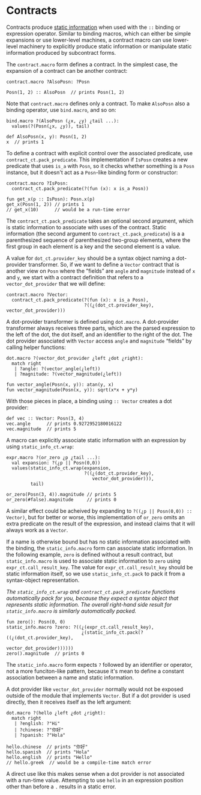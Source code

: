 # Contracts

Contracts produce [static information](static-info.md) when used with
the `::` binding or expression operator. Similar to binding macros,
which can either be simple expansions or use lower-level machines, a
contract macro can use lower-level machinery to explicitly produce
static information or manipulate static information produced by
subcontract forms.

The `contract.macro` form defines a contract. In the simplest case,
the expansion of a contract can be another contract:

```
contract.macro ?AlsoPosn: ?Posn

Posn(1, 2) :: AlsoPosn  // prints Posn(1, 2)
```

Note that `contract.macro` defines only a contract. To make `AlsoPosn`
also a binding operator, use `bind.macro`, and so on:

```
bind.macro ?(AlsoPosn (¿x, ¿y) ¿tail ...):
  values(?(Posn(¿x, ¿y)), tail)

def AlsoPosn(x, y): Posn(1, 2)
x  // prints 1
```

To define a contract with explicit control over the associated
predicate, use `contract_ct.pack_predicate`. This implementation if
`IsPosn` creates a new predicate that uses `is_a` with `Posn`, so it
checks whether something is a `Posn` instance, but it doesn't act as a
`Posn`-like binding form or constructor:

```
contract.macro ?IsPosn:
  contract_ct.pack_predicate(?(fun (x): x is_a Posn))

fun get_x(p :: IsPosn): Posn.x(p)
get_x(Posn(1, 2)) // prints 1
// get_x(10)      // would be a run-time error
```

The `contract_ct.pack_predicate` takes an optional second argument,
which is static information to associate with uses of the contract.
Static information (the second argument to
`contract_ct.pack_predicate`) is a a parenthesized sequence of
parenthesized two-group elements, where the first group in each
element is a key and the second element is a value.

A value for `dot_ct.provider_key` should be a syntax object naming a
dot-provider transformer. So, if we want to define a `Vector` contract
that is another view on `Posn` where the ”fields” are `angle` and
`magnitude` instead of `x` and `y`, we start with a contract
definition that refers to a `vector_dot_provider` that we will define:

```
contract.macro ?Vector:
  contract_ct.pack_predicate(?(fun (x): x is_a Posn),
                             ?((¿(dot_ct.provider_key), vector_dot_provider)))
```

A dot-provider transformer is defined using `dot.macro`. A
dot-provider transformer always receives three parts, which are the
parsed expression to the left of the dot, the dot itself, and an
identifier to the right of the dot. The dot provider associated with
`Vector` access `angle` and `magnitude` “fields” by calling helper
functions:

```
dot.macro ?(vector_dot_provider ¿left ¿dot ¿right):
  match right
   | ?angle: ?(vector_angle(¿left))
   | ?magnitude: ?(vector_magnitude(¿left))

fun vector_angle(Posn(x, y)): atan(y, x)
fun vector_magnitude(Posn(x, y)): sqrt(x*x + y*y)
```

With those pieces in place, a binding using `:: Vector` creates a dot
provider:

```
def vec :: Vector: Posn(3, 4)
vec.angle      // prints 0.9272952180016122
vec.magnitude  // prints 5
```

A macro can explicitly associate static information with an expression
by using `static_info_ct.wrap`:

```
expr.macro ?(or_zero ¿p ¿tail ...):
  val expansion: ?(¿p || Posn(0,0))
  values(static_info_ct.wrap(expansion,
                             ?((¿(dot_ct.provider_key),
                                vector_dot_provider))),
         tail)
  
or_zero(Posn(3, 4)).magnitude // prints 5
or_zero(#false).magnitude     // prints 0
```

A similar effect could be acheived by expanding to `?((¿p ||
Posn(0,0)) :: Vector)`, but for better or worse, this implementation
of `or_zero` omits an extra predicate on the result of the expression,
and instead claims that it will always work as a `Vector`.

If a name is otherwise bound but has no static information associated
with the binding, the `static_info.macro` form can associate static
information. In the following example, `zero` is defined without a
result contract, but `static_info.macro` is used to associate static
information to `zero` using `expr_ct.call_result_key`. The value for
`expr_ct.call_result_key` should be static information itself, so we
use `static_info_ct.pack` to pack it from a syntax-object
representation.

_The `static_info_ct.wrap` and `contract_ct.pack_predicate` functions
automatically pack for you, because they expect a syntax object that
represents static information. The overall right-hand side result for
`static_info.macro` is similarly automatically packed._

```
fun zero(): Posn(0, 0)
static_info.macro ?zero: ?((¿(expr_ct.call_result_key),
                            ¿(static_info_ct.pack(?((¿(dot_ct.provider_key),
                                                     vector_dot_provider))))))
zero().magnitude  // prints 0
```

The `static_info.macro` form expects `?` followed by an
identifier or operator, not a more funciton-like pattern, because it's
mean to define a constant association between a name and static
information.


A dot provider like `vector_dot_provider` normally would not be
exposed outside of the module that implements `Vector`. But if a dot
provider is used directly, then it receives itself as the left
argument:

```
dot.macro ?(hello ¿left ¿dot ¿right):
  match right
   | ?english: ?"Hi"
   | ?chinese: ?"你好"
   | ?spanish: ?"Hola"

hello.chinese  // prints "你好"
hello.spanish  // prints "Hola"
hello.english  // prints "Hello"
// hello.greek  // would be a compile-time match error
```

A direct use like this makes sense when a dot provider is not
associated with a run-time value. Attempting to use `hello` in an
expression position other than before a `.` results in a static error.
